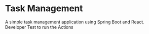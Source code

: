 # Task Management
A simple task management application using Spring Boot and React.
Developer Test to run the Actions

